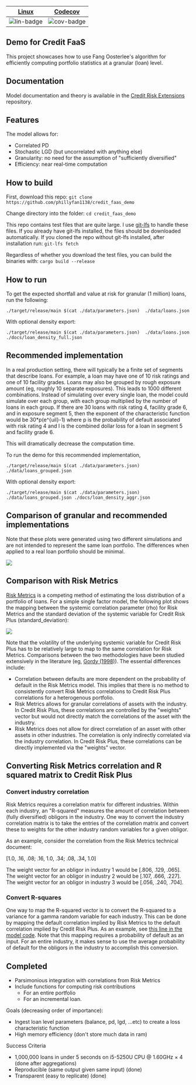 | [Linux][lin-link] | [Codecov][cov-link] |
| :---------------: | :-----------------: |
| ![lin-badge]      | ![cov-badge]        |

[lin-badge]: https://travis-ci.com/phillyfan1138/credit_faas_demo.svg "Travis build status"
[lin-link]:  https://travis-ci.com/phillyfan1138/credit_faas_demo "Travis build status"
[cov-badge]: https://codecov.io/gh/phillyfan1138/credit_faas_demo/branch/master/graph/badge.svg
[cov-link]:  https://codecov.io/gh/phillyfan1138/credit_faas_demo

## Demo for Credit FaaS

This project showcases how to use Fang Oosterlee's algorithm for efficiently computing portfolio statistics at a granular (loan) level.  

## Documentation

Model documentation and theory is available in the [Credit Risk Extensions](https://github.com/phillyfan1138/CreditRiskExtensions/blob/master/StahlMultiVariatePaper.pdf) repository.

## Features

The model allows for:
* Correlated PD
* Stochastic LGD (but uncorrelated with anything else)
* Granularity: no need for the assumption of "sufficiently diversified" 
* Efficiency: near real-time computation

## How to build
First, download this repo:
`git clone https://github.com/phillyfan1138/credit_faas_demo`

Change directory into the folder:
`cd credit_faas_demo`

This repo contains test files that are quite large.  I use [git-lfs](https://git-lfs.github.com/) to handle these files.  If you already have git-lfs installed, the files should be downloaded automatically.  If you cloned the repo without git-lfs installed, after installation run:
`git-lfs fetch`

Regardless of whether you download the test files, you can build the binaries with:
`cargo build --release`

## How to run
To get the expected shortfall and value at risk for granular (1 million) loans, run the following:

`./target/release/main $(cat ./data/parameters.json)  ./data/loans.json`

With optional density export:

`./target/release/main $(cat ./data/parameters.json)  ./data/loans.json ./docs/loan_density_full.json`

## Recommended implementation
In a real production setting, there will typically be a finite set of segments that describe loans.  For example, a loan may have one of 10 risk ratings and one of 10 facility grades.  Loans may also be grouped by rough exposure amount (eg, roughly 10 separate exposures).  This leads to 1000 different combinations.  Instead of simulating over every single loan, the model could simulate over each group, with each group multiplied by the number of loans in each group.  If there are 30 loans with risk rating 4, facility grade 6, and in exposure segment 5, then the exponent of the characteristic function would be 30*p(e^{uil}-1) where p is the probability of default associated with risk rating 4 and l is the combined dollar loss for a loan in segment 5 and facility grade 6.  

This will dramatically decrease the computation time.

To run the demo for this recommended implementation, 

`./target/release/main $(cat ./data/parameters.json)  ./data/loans_grouped.json`

With optional density export:

`./target/release/main $(cat ./data/parameters.json)  ./data/loans_grouped.json ./docs/loan_density_aggr.json`


## Comparison of granular and recommended implementations

Note that these plots were generated using two different simulations and are not intended to represent the same loan portfolio.  The differences when applied to a real loan portfolio should be minimal.

![](docs/density_compare.jpg?raw=true)

## Comparison with Risk Metrics

[Risk Metrics](https://www.msci.com/documents/10199/93396227-d449-4229-9143-24a94dab122f) is a competing method of estimating the loss distribution of a portfolio of loans.  For a simple single factor model, the following plot shows the mapping between the systemic correlation parameter (rho) for Risk Metrics and the standard deviation of the systemic variable for Credit Risk Plus (standard_deviation):

![](docs/vol_corr_compare.jpg?raw=true)

Note that the volatility of the underlying systemic variable for Credit Risk Plus has to be relatively large to map to the same correlation for Risk Metrics.  Comparisons between the two methodologies have been studied extensively in the literature (eg, [Gordy (1998)](https://www.federalreserve.gov/pubs/feds/1998/199847/199847pap.pdf)).  The essential differences include:

* Correlation between defaults are more dependent on the probability of default in the Risk Metrics model.  This implies that there is no method to consistently convert Risk Metrics correlations to Credit Risk Plus correlations for a heterogenous portfolio.  
* Risk Metrics allows for granular correlations of assets with the industry.  In Credit Risk Plus, these correlations are controlled by the "weights" vector but would not directly match the correlations of the asset with the industry.
* Risk Metrics does not allow for direct correlation of an asset with other assets in other industries.  The correlation is only indirectly correlated via the industry correlation.  In Credit Risk Plus, these correlations can be directly implemented via the "weights" vector.  

## Converting Risk Metrics correlation and R squared matrix to Credit Risk Plus

### Convert industry correlation
Risk Metrics requires a correlation matrix for different industries.  Within each industry, an "R-squared" measures the amount of correlation between (fully diversified) obligors in the industry.  One way to convert the industry correlation matrix is to take the entries of the correlation matrix and convert these to weights for the other industry random variables for a given obligor.

As an example, consider the correlation from the Risk Metrics technical document:

[1.0, .16, .08; .16, 1.0, .34; .08, .34, 1.0]

The weight vector for an obligor in  industry 1 would be [.806, .129, .065].  The weight vector for an obligor in  industry 2 would be [.107, .666, .227].  The weight vector for an obligor in  industry 3 would be [.056, .240, .704].  

### Convert R-squares
One way to map the R-squared vector is to convert the R-squared to a variance for a gamma random variable for each industry.  This can be done by mapping the default correlation implied by Risk Metrics to the default correlation implied by Credit Risk Plus.  As an example, see 
[this line in the model code](https://github.com/phillyfan1138/credit_faas_demo/blob/master/src/bin/main.rs#L68).  Note that this mapping requires a probability of default as an input.  For an entire industry, it makes sense to use the average probability of default for the obligors in the industry to accomplish this conversion.  

## Completed

* Parsimonious integration with correlations from Risk Metrics
* Include functions for computing risk contributions 
    * For an entire portfolio 
    * For an incremental loan.

Goals (decreasing order of importance):

* Ingest loan level parameters (balance, pd, lgd, ...etc) to create a loss characteristic function 
* High memory efficiency (don't store much data in ram)

Success Criteria

* 1,000,000 loans in under 5 seconds on  i5-5250U CPU @ 1.60GHz × 4 (done after aggregations)
* Reproducible (same output given same input) (done)
* Transparent (easy to replicate) (done)

